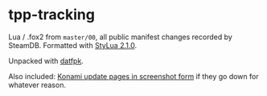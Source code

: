 tpp-tracking
===

Lua / .fox2 from `master/00`, all public manifest changes recorded by SteamDB. Formatted with [StyLua 2.1.0](https://github.com/JohnnyMorganz/StyLua).

Unpacked with [datfpk](https://github.com/unknown321/datfpk).

Also included: [Konami update pages in screenshot form](https://github.com/unknown321/tpp-tracking/tree/master/update_pages) if they go down for whatever reason.
